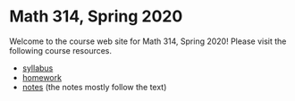 # Math 314, Spring 2020

Welcome to the course web site for Math 314, Spring 2020! Please visit the following course resources.

* [syllabus](syllabus.md)
* [homework](homework.md)
* [notes](https://github.com/scoskey/m314/raw/master/notes.pdf) (the notes mostly follow the text)
